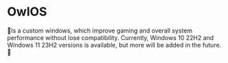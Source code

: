# OwlOS
🦉Is a custom windows, which improve gaming and overall system performance without lose compatibility. Currently, Windows 10 22H2 and Windows 11 23H2 versions is available, but more will be added in the future.🦉
